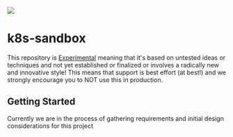 ![](https://img.shields.io/badge/Stability-Experimental-red.svg)

# k8s-sandbox

This repository is [Experimental](https://github.com/packethost/standards/blob/master/experimental-statement.md) meaning that it's based on untested ideas or techniques and not yet established or finalized or involves a radically new and innovative style! This means that support is best effort (at best!) and we strongly encourage you to NOT use this in production.

## Getting Started

Currently we are in the process of gathering requirements and initial design considerations for this project